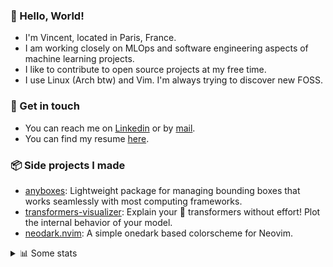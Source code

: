 ### 👋 Hello, World!

- I'm Vincent, located in Paris, France.
- I am working closely on MLOps and software engineering aspects of machine learning projects.
- I like to contribute to open source projects at my free time.
- I use Linux (Arch btw) and Vim. I'm always trying to discover new FOSS.

### 🔗 Get in touch

- You can reach me on [Linkedin](https://www.linkedin.com/in/vincent-duchauffour-3a9641155/) or by [mail](mailto:vincent.duchauffour@proton.me).
- You can find my resume [here](https://raw.githubusercontent.com/VDuchauffour/resume/main/resume.pdf).

### 📦 Side projects I made

- [anyboxes](https://github.com/VDuchauffour/anyboxes): Lightweight package for managing bounding boxes that works seamlessly with most computing frameworks.
- [transformers-visualizer](https://github.com/VDuchauffour/transformers-visualizer): Explain your 🤗 transformers without effort! Plot the internal behavior of your model. 
- [neodark.nvim](https://github.com/VDuchauffour/neodark.nvim): A simple onedark based colorscheme for Neovim.

<details><summary>📊 Some stats</summary>  
  
<p align="center">
  <img alt="VDuchauffour's github stats" src="https://github-readme-stats.vercel.app/api?username=VDuchauffour&include_all_commits=true&show_icons=true&theme=react"/>
  <br />
  <img alt="VDuchauffour's streak stats" src="https://streak-stats.demolab.com?user=VDuchauffour&theme=react"/>
  <br />
  <img alt="VDuchauffour's language stats" src="https://github-readme-stats.vercel.app/api/top-langs/?username=VDuchauffour&count_private=true&include_all_commits=true&show_icons=true&layout=compact&theme=react"/>
  <!--   <br />
  <img alt="VDuchauffour's Wakatime stats" src="https://github-readme-stats.vercel.app/api/wakatime?username=VDuchauffour&theme=react"/> -->
</p>

#### 🧭 Wakatime stats
<!--START_SECTION:waka-->
![Code Time](http://img.shields.io/badge/Code%20Time-1%2C113%20hrs%205%20mins-blue)

![Lines of code](https://img.shields.io/badge/From%20Hello%20World%20I%27ve%20Written-2.0%20million%20lines%20of%20code-blue)

**🐱 My GitHub Data** 

> 📦 981.7 kB Used in GitHub's Storage 
 > 
> 🏆 1,727 Contributions in the Year 2023
 > 
> 🚫 Not Opted to Hire
 > 
> 📜 9 Public Repositories 
 > 
> 🔑 2 Private Repositories 
 > 
**I'm a Night 🦉** 

```text
🌞 Morning                47 commits          █░░░░░░░░░░░░░░░░░░░░░░░░   04.12 % 
🌆 Daytime                332 commits         ███████░░░░░░░░░░░░░░░░░░   29.12 % 
🌃 Evening                393 commits         █████████░░░░░░░░░░░░░░░░   34.47 % 
🌙 Night                  368 commits         ████████░░░░░░░░░░░░░░░░░   32.28 % 
```
📅 **I'm Most Productive on Sunday** 

```text
Monday                   187 commits         ████░░░░░░░░░░░░░░░░░░░░░   16.40 % 
Tuesday                  74 commits          ██░░░░░░░░░░░░░░░░░░░░░░░   06.49 % 
Wednesday                226 commits         █████░░░░░░░░░░░░░░░░░░░░   19.82 % 
Thursday                 169 commits         ████░░░░░░░░░░░░░░░░░░░░░   14.82 % 
Friday                   119 commits         ███░░░░░░░░░░░░░░░░░░░░░░   10.44 % 
Saturday                 49 commits          █░░░░░░░░░░░░░░░░░░░░░░░░   04.30 % 
Sunday                   316 commits         ███████░░░░░░░░░░░░░░░░░░   27.72 % 
```


📊 **This Week I Spent My Time On** 

```text
💬 Programming Languages: 
Python                   37 hrs 40 mins      ██████████████████████░░░   89.47 % 
XML                      1 hr 45 mins        █░░░░░░░░░░░░░░░░░░░░░░░░   04.17 % 
Bash                     36 mins             ░░░░░░░░░░░░░░░░░░░░░░░░░   01.45 % 
YAML                     30 mins             ░░░░░░░░░░░░░░░░░░░░░░░░░   01.21 % 
ActionScript 3           19 mins             ░░░░░░░░░░░░░░░░░░░░░░░░░   00.76 % 
```


 Last Updated on 18/10/2023 00:35:08 UTC
<!--END_SECTION:waka-->
</details>
